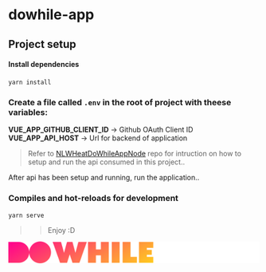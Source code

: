 # dowhile-app

## Project setup

#### Install dependencies
```
yarn install
```
### Create a file called `.env` in the root of project with theese variables:

**VUE_APP_GITHUB_CLIENT_ID** -> Github OAuth Client ID
**VUE_APP_API_HOST** -> Url for backend of application


> Refer to [NLWHeatDoWhileAppNode](https://github.com/xSallus/nlw-heat-dowhile-node) repo for intruction on how to setup and run the api consumed in this project..

After api has been setup and running, run the application..

### Compiles and hot-reloads for development
```
yarn serve
```

>> Enjoy :D

![dowhile](./src/assets/default-icons/dowhile.svg)

